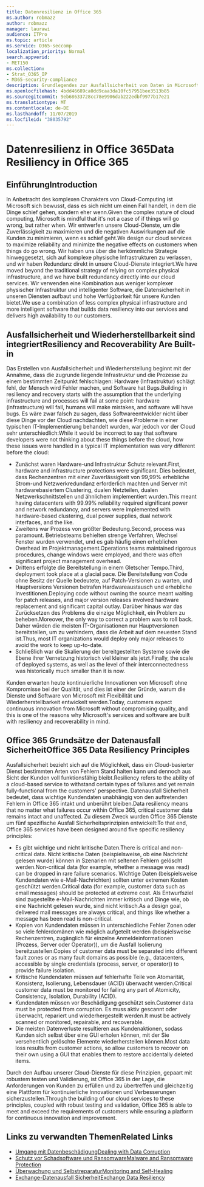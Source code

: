 ```yaml
---
title: Datenresilienz in Office 365
ms.author: robmazz
author: robmazz
manager: laurawi
audience: ITPro
ms.topic: article
ms.service: O365-seccomp
localization_priority: Normal
search.appverid:
- MET150
ms.collection:
- Strat_O365_IP
- M365-security-compliance
description: Grundlegendes zur Ausfallsicherheit von Daten in Microsoft Office 365.
ms.openlocfilehash: 4bdd46689ca0dd9caa3da10fc57951bee3513b85
ms.sourcegitcommit: 9eb68633728cc78e9906dab222edbf9977b17e21
ms.translationtype: MT
ms.contentlocale: de-DE
ms.lasthandoff: 11/07/2019
ms.locfileid: "38035792"
---
```

# <a name="data-resiliency-in-office-365"></a><span data-ttu-id="07b5f-103">Datenresilienz in Office 365</span><span class="sxs-lookup"><span data-stu-id="07b5f-103">Data Resiliency in Office 365</span></span>

## <a name="introduction"></a><span data-ttu-id="07b5f-104">Einführung</span><span class="sxs-lookup"><span data-stu-id="07b5f-104">Introduction</span></span>

<span data-ttu-id="07b5f-105">In Anbetracht des komplexen Charakters von Cloud-Computing ist Microsoft sich bewusst, dass es sich nicht um einen Fall handelt, in dem die Dinge schief gehen, sondern eher wenn.</span><span class="sxs-lookup"><span data-stu-id="07b5f-105">Given the complex nature of cloud computing, Microsoft is mindful that it's not a case of if things will go wrong, but rather when.</span></span> <span data-ttu-id="07b5f-106">Wir entwerfen unsere Cloud-Dienste, um die Zuverlässigkeit zu maximieren und die negativen Auswirkungen auf die Kunden zu minimieren, wenn es schief geht.</span><span class="sxs-lookup"><span data-stu-id="07b5f-106">We design our cloud services to maximize reliability and minimize the negative effects on customers when things do go wrong.</span></span> <span data-ttu-id="07b5f-107">Wir haben uns über die herkömmliche Strategie hinweggesetzt, sich auf komplexe physische Infrastrukturen zu verlassen, und wir haben Redundanz direkt in unsere Cloud-Dienste integriert.</span><span class="sxs-lookup"><span data-stu-id="07b5f-107">We have moved beyond the traditional strategy of relying on complex physical infrastructure, and we have built redundancy directly into our cloud services.</span></span> <span data-ttu-id="07b5f-108">Wir verwenden eine Kombination aus weniger komplexer physischer Infrastruktur und intelligenter Software, die Datensicherheit in unseren Diensten aufbaut und hohe Verfügbarkeit für unsere Kunden bietet.</span><span class="sxs-lookup"><span data-stu-id="07b5f-108">We use a combination of less complex physical infrastructure and more intelligent software that builds data resiliency into our services and delivers high availability to our customers.</span></span> 

## <a name="resiliency-and-recoverability-are-built-in"></a><span data-ttu-id="07b5f-109">Ausfallsicherheit und Wiederherstellbarkeit sind integriert</span><span class="sxs-lookup"><span data-stu-id="07b5f-109">Resiliency and Recoverability Are Built-in</span></span> 

<span data-ttu-id="07b5f-110">Das Erstellen von Ausfallsicherheit und Wiederherstellung beginnt mit der Annahme, dass die zugrunde liegende Infrastruktur und die Prozesse zu einem bestimmten Zeitpunkt fehlschlagen: Hardware (Infrastruktur) schlägt fehl, der Mensch wird Fehler machen, und Software hat Bugs.</span><span class="sxs-lookup"><span data-stu-id="07b5f-110">Building in resiliency and recovery starts with the assumption that the underlying infrastructure and processes will fail at some point: hardware (infrastructure) will fail, humans will make mistakes, and software will have bugs.</span></span> <span data-ttu-id="07b5f-111">Es wäre zwar falsch zu sagen, dass Softwareentwickler nicht über diese Dinge vor der Cloud nachdachten, wie diese Probleme in einer typischen IT-Implementierung behandelt wurden, war jedoch vor der Cloud sehr unterschiedlich:</span><span class="sxs-lookup"><span data-stu-id="07b5f-111">While it would be incorrect to say that software developers were not thinking about these things before the cloud, how these issues were handled in a typical IT implementation was very different before the cloud:</span></span>

- <span data-ttu-id="07b5f-112">Zunächst waren Hardware-und Infrastruktur Schutz relevant.</span><span class="sxs-lookup"><span data-stu-id="07b5f-112">First, hardware and infrastructure protections were significant.</span></span> <span data-ttu-id="07b5f-113">Dies bedeutet, dass Rechenzentren mit einer Zuverlässigkeit von 99,99% erhebliche Strom-und Netzwerkredundanz erforderlich machten und Server mit hardwarebasiertem Clustering, dualen Netzteilen, dualen Netzwerkschnittstellen und ähnlichem implementiert wurden.</span><span class="sxs-lookup"><span data-stu-id="07b5f-113">This meant having datacenters with 99.99% reliability required significant power and network redundancy, and servers were implemented with hardware-based clustering, dual power supplies, dual network interfaces, and the like.</span></span> 
- <span data-ttu-id="07b5f-114">Zweitens war Prozess von größter Bedeutung.</span><span class="sxs-lookup"><span data-stu-id="07b5f-114">Second, process was paramount.</span></span> <span data-ttu-id="07b5f-115">Betriebsteams behielten strenge Verfahren, Wechsel Fenster wurden verwendet, und es gab häufig einen erheblichen Overhead im Projektmanagement.</span><span class="sxs-lookup"><span data-stu-id="07b5f-115">Operations teams maintained rigorous procedures, change windows were employed, and there was often significant project management overhead.</span></span> 
- <span data-ttu-id="07b5f-116">Drittens erfolgte die Bereitstellung in einem Gletscher Tempo.</span><span class="sxs-lookup"><span data-stu-id="07b5f-116">Third, deployment took place at a glacial pace.</span></span> <span data-ttu-id="07b5f-117">Die Bereitstellung von Code ohne Besitz der Quelle bedeutete, auf Patch-Versionen zu warten, und Hauptversions Versionen betrafen Hardwareaustausch und erhebliche Investitionen.</span><span class="sxs-lookup"><span data-stu-id="07b5f-117">Deploying code without owning the source meant waiting for patch releases, and major version releases involved hardware replacement and significant capital outlay.</span></span> <span data-ttu-id="07b5f-118">Darüber hinaus war das Zurücksetzen des Problems die einzige Möglichkeit, ein Problem zu beheben.</span><span class="sxs-lookup"><span data-stu-id="07b5f-118">Moreover, the only way to correct a problem was to roll back.</span></span> <span data-ttu-id="07b5f-119">Daher würden die meisten IT-Organisationen nur Hauptversionen bereitstellen, um zu verhindern, dass die Arbeit auf dem neuesten Stand ist.</span><span class="sxs-lookup"><span data-stu-id="07b5f-119">Thus, most IT organizations would deploy only major releases to avoid the work to keep up-to-date.</span></span> 
- <span data-ttu-id="07b5f-120">Schließlich war die Skalierung der bereitgestellten Systeme sowie die Ebene ihrer Vernetzung historisch viel kleiner als jetzt.</span><span class="sxs-lookup"><span data-stu-id="07b5f-120">Finally, the scale of deployed systems, as well as the level of their interconnectedness was historically much smaller than it is now.</span></span> 

<span data-ttu-id="07b5f-121">Kunden erwarten heute kontinuierliche Innovationen von Microsoft ohne Kompromisse bei der Qualität, und dies ist einer der Gründe, warum die Dienste und Software von Microsoft mit Flexibilität und Wiederherstellbarkeit entwickelt werden.</span><span class="sxs-lookup"><span data-stu-id="07b5f-121">Today, customers expect continuous innovation from Microsoft without compromising quality, and this is one of the reasons why Microsoft's services and software are built with resiliency and recoverability in mind.</span></span> 

## <a name="office-365-data-resiliency-principles"></a><span data-ttu-id="07b5f-122">Office 365 Grundsätze der Datenausfall Sicherheit</span><span class="sxs-lookup"><span data-stu-id="07b5f-122">Office 365 Data Resiliency Principles</span></span>

<span data-ttu-id="07b5f-123">Ausfallsicherheit bezieht sich auf die Möglichkeit, dass ein Cloud-basierter Dienst bestimmten Arten von Fehlern Stand halten kann und dennoch aus Sicht der Kunden voll funktionsfähig bleibt.</span><span class="sxs-lookup"><span data-stu-id="07b5f-123">Resiliency refers to the ability of a cloud-based service to withstand certain types of failures and yet remain fully-functional from the customers' perspective.</span></span> <span data-ttu-id="07b5f-124">Datenausfall Sicherheit bedeutet, dass wichtige Kundendaten unabhängig von den auftretenden Fehlern in Office 365 intakt und unberührt bleiben.</span><span class="sxs-lookup"><span data-stu-id="07b5f-124">Data resiliency means that no matter what failures occur within Office 365, critical customer data remains intact and unaffected.</span></span> <span data-ttu-id="07b5f-125">Zu diesem Zweck wurden Office 365 Dienste um fünf spezifische Ausfall Sicherheitsprinzipien entwickelt:</span><span class="sxs-lookup"><span data-stu-id="07b5f-125">To that end, Office 365 services have been designed around five specific resiliency principles:</span></span>

- <span data-ttu-id="07b5f-126">Es gibt wichtige und nicht kritische Daten.</span><span class="sxs-lookup"><span data-stu-id="07b5f-126">There is critical and non-critical data.</span></span> <span data-ttu-id="07b5f-127">Nicht kritische Daten (beispielsweise, ob eine Nachricht gelesen wurde) können in Szenarien mit seltenen Fehlern gelöscht werden.</span><span class="sxs-lookup"><span data-stu-id="07b5f-127">Non-critical data (for example, whether a message was read) can be dropped in rare failure scenarios.</span></span> <span data-ttu-id="07b5f-128">Wichtige Daten (beispielsweise Kundendaten wie e-Mail-Nachrichten) sollten unter extremen Kosten geschützt werden.</span><span class="sxs-lookup"><span data-stu-id="07b5f-128">Critical data (for example, customer data such as email messages) should be protected at extreme cost.</span></span> <span data-ttu-id="07b5f-129">Als Entwurfsziel sind zugestellte e-Mail-Nachrichten immer kritisch und Dinge wie, ob eine Nachricht gelesen wurde, sind nicht kritisch.</span><span class="sxs-lookup"><span data-stu-id="07b5f-129">As a design goal, delivered mail messages are always critical, and things like whether a message has been read is non-critical.</span></span> 
- <span data-ttu-id="07b5f-130">Kopien von Kundendaten müssen in unterschiedliche Fehler Zonen oder so viele fehlerdomänen wie möglich aufgeteilt werden (beispielsweise Rechenzentren, zugänglich für einzelne Anmeldeinformationen (Prozess, Server oder Operator)), um die Ausfall Isolierung bereitzustellen.</span><span class="sxs-lookup"><span data-stu-id="07b5f-130">Copies of customer data must be separated into different fault zones or as many fault domains as possible (e.g., datacenters, accessible by single credentials (process, server, or operator)) to provide failure isolation.</span></span> 
- <span data-ttu-id="07b5f-131">Kritische Kundendaten müssen auf fehlerhafte Teile von Atomarität, Konsistenz, Isolierung, Lebensdauer (ACID) überwacht werden.</span><span class="sxs-lookup"><span data-stu-id="07b5f-131">Critical customer data must be monitored for failing any part of Atomicity, Consistency, Isolation, Durability (ACID).</span></span> 
- <span data-ttu-id="07b5f-132">Kundendaten müssen vor Beschädigung geschützt sein.</span><span class="sxs-lookup"><span data-stu-id="07b5f-132">Customer data must be protected from corruption.</span></span> <span data-ttu-id="07b5f-133">Es muss aktiv gescannt oder überwacht, repariert und wiederhergestellt werden.</span><span class="sxs-lookup"><span data-stu-id="07b5f-133">It must be actively scanned or monitored, repairable, and recoverable.</span></span> 
- <span data-ttu-id="07b5f-134">Die meisten Datenverluste resultieren aus Kundenaktionen, sodass Kunden sich selbst über eine GUI erholen können, mit der Sie versehentlich gelöschte Elemente wiederherstellen können.</span><span class="sxs-lookup"><span data-stu-id="07b5f-134">Most data loss results from customer actions, so allow customers to recover on their own using a GUI that enables them to restore accidentally deleted items.</span></span> 
 
<span data-ttu-id="07b5f-135">Durch den Aufbau unserer Cloud-Dienste für diese Prinzipien, gepaart mit robustem testen und Validierung, ist Office 365 in der Lage, die Anforderungen von Kunden zu erfüllen und zu übertreffen und gleichzeitig eine Plattform für kontinuierliche Innovationen und Verbesserungen sicherzustellen.</span><span class="sxs-lookup"><span data-stu-id="07b5f-135">Through the building of our cloud services to these principles, coupled with robust testing and validation, Office 365 is able to meet and exceed the requirements of customers while ensuring a platform for continuous innovation and improvement.</span></span> 

## <a name="related-links"></a><span data-ttu-id="07b5f-136">Links zu verwandten Themen</span><span class="sxs-lookup"><span data-stu-id="07b5f-136">Related Links</span></span>

- [<span data-ttu-id="07b5f-137">Umgang mit Datenbeschädigung</span><span class="sxs-lookup"><span data-stu-id="07b5f-137">Dealing with Data Corruption</span></span>](office-365-dealing-with-data-corruption.md)
- [<span data-ttu-id="07b5f-138">Schutz vor Schadsoftware und Ransomware</span><span class="sxs-lookup"><span data-stu-id="07b5f-138">Malware and Ransomware Protection</span></span>](office-365-malware-and-ransomware-protection.md)
- [<span data-ttu-id="07b5f-139">Überwachung und Selbstreparatur</span><span class="sxs-lookup"><span data-stu-id="07b5f-139">Monitoring and Self-Healing</span></span>](office-365-monitoring-and-self-healing.md)
- [<span data-ttu-id="07b5f-140">Exchange-Datenausfall Sicherheit</span><span class="sxs-lookup"><span data-stu-id="07b5f-140">Exchange Data Resiliency</span></span>](office-365-exchange-data-resiliency.md)